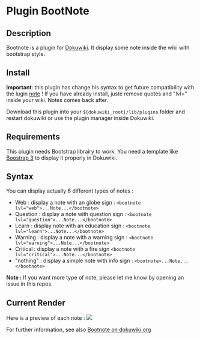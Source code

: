 # Plugin BootNote

## Description

Bootnote is a plugin for [Dokuwiki](https://www.dokuwiki.org). It display some note inside the wiki with bootstrap style.

## Install

**Important**: this plugin has change his syntax to get future compatibility with the lugin [note](https://www.dokuwiki.org/plugin:note) ! If you have already install, juste remove quotes and "lvl=" inside your wiki. Notes comes back after.

Download this plugin into your ``${dokuwiki_root}/lib/plugins`` folder and restart dokuwiki or use the plugin manager inside Dokuwiki.

## Requirements

This plugin needs Bootstrap librairy to work. You need a template like [Boostrap 3](https://github.com/LotarProject/dokuwiki-template-bootstrap3/) to display it properly in Dokuwiki.

## Syntax

You can display actually 6 different types of notes :
* Web : display a note with an globe sign : ``<bootnote lvl="web">...Note...</bootnote>``
* Question : display a note with question sign : ``<bootnote lvl="question">...Note...</bootnote>``
* Learn : display note with an education sign : ``<bootnote lvl="learn">...Note...</bootnote>``
* Warning : display a note with a warning sign : ``<bootnote lvl="warning">...Note...</bootnote>``
* Critical : display a note with a fire sign ``<bootnote lvl="critical">...Note...</bootnote>``
* "nothing" : display a simple note with info sign : ``<bootnote>...Note...</bootnote>``

**Note :** If you want more type of note, please let me know by opening an issue in this repos.

## Current Render
Here is a preview of each note :
![](http://s8.postimg.org/quyole85x/bootnote.png)

For further information, see also [Bootnote on dokuwiki.org](https://www.dokuwiki.org/plugin:bootnote)
